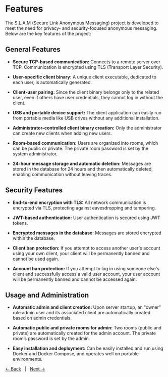 # Features

The S.L.A.M (Secure Link Anonymous Messaging) project is developed to meet the need for privacy- and security-focused anonymous messaging. Below are the key features of the project:

## General Features

- **Secure TCP-based communication:**
  Connects to a remote server over TCP. Communication is encrypted using TLS (Transport Layer Security).

- **User-specific client binary:**
  A unique client executable, dedicated to each user, is automatically generated.

- **Client-user pairing:**
  Since the client binary belongs only to the related user, even if others have user credentials, they cannot log in without the client.

- **USB and portable device support:**
  The client application can easily run from portable media like USB drives without any additional installation.

- **Administrator-controlled client binary creation:**
  Only the administrator can create new clients when adding new users.

- **Room-based communication:**
  Users are organized into rooms, which can be public or private. The private room password is set by the system administrator.

- **24-hour message storage and automatic deletion:**
  Messages are stored in the database for 24 hours and then automatically deleted, enabling communication without leaving traces.

## Security Features

- **End-to-end encryption with TLS:**
  All network communication is encrypted via TLS, protecting against eavesdropping and tampering.

- **JWT-based authentication:**
  User authentication is secured using JWT tokens.

- **Encrypted messages in the database:**
  Messages are stored encrypted within the database.

- **Client ban protection:**
  If you attempt to access another user's account using your own client, your client will be permanently banned and cannot be used again.

- **Account ban protection:**
  If you attempt to log in using someone else's client and successfully access a valid user account, your user account will be permanently banned and cannot be accessed again.

## Usage and Administration

- **Automatic admin and client creation:**
  Upon server startup, an "owner" role admin user and its associated client are automatically created based on admin credentials.

- **Automatic public and private rooms for admin:**
  Two rooms (public and private) are automatically created for the admin account. The private room’s password is set by the admin.

- **Easy installation and deployment:**
  Can be easily installed and run using Docker and Docker Compose, and operates well on portable environments.

[← Back](./01_installation.md)   |   [Next →](./03_commands.md)
